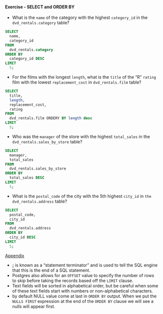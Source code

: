 #### Exercise - SELECT and ORDER BY 

- What is the `name` of the category with the highest `category_id` in the `dvd_rentals.category` table?

```sql
SELECT
  name,
  category_id
FROM
  dvd_rentals.category
ORDER BY
  category_id DESC
LIMIT
  5;
```
- For the films with the longest `length`, what is the `title` of the “R” `rating` film with the lowest `replacement_cost` in `dvd_rentals.film` table?

```sql
SELECT
  title,
  length,
  replacement_cost,
  rating
FROM
  dvd_rentals.film ORDERY BY length desc
LIMIT  
  5; 
```

- Who was the `manager` of the store with the highest `total_sales` in the `dvd_rentals.sales_by_store` table?

```sql
SELECT
  manager,
  total_sales
FROM
  dvd_rentals.sales_by_store
ORDER BY
  total_sales DESC
LIMIT
  5;
```

- What is the `postal_code` of the city with the 5th highest `city_id` in `the dvd_rentals.address` table?

```sql
SELECT 
  postal_code,
  city_id
FROM 
  dvd_rentals.address
ORDER BY 
  city_id DESC 
LIMIT 
  5; 
```

<ins>Appendix</ins>

- **;** is known as a “statement terminator” and is used to tell the SQL engine that this is the end of a SQL statement.
- Postgres also allows for an `OFFSET` value to specify the number of rows to skip before taking the records based off the `LIMIT` clause.
 - Text fields will be sorted in alphabetical order, but be careful when some of these text fields start with numbers or non-alphabetical characters.
 - by default NULL value come at last in `ORDER BY` output. When we put the `NULLS FIRST` expression at the end of the `ORDER BY` clause we will see a nulls will appear first.
   

